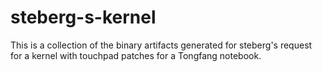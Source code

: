 # steberg-s-kernel
This is a collection of the binary artifacts generated for steberg's request for a kernel with touchpad patches for a Tongfang notebook.
